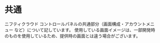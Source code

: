 # 共通
ニフティクラウド コントロールパネルの共通部分（画面構成・アカウントメニュー など）について記しています。
使用している画面イメージは、一部開発時のものを使用しているため、提供時の画面とは違う場合がございます。
